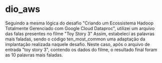 # dio_aws

Seguindo a mesma lógica do desafio "Criando um Ecossistema Hadoop Totalmente Gerenciado com Google Cloud Dataproc", utilizei um arquivo das falas presentes no filme "Toy Story 3"
Assim, estabeleci as palavras mais faladas, sendo o código ten_most_common uma adaptação da implantação realizada naquele desafio. 
Neste caso, após o arquivo de entrada "toy story 3", contendo os dados do filme, o resultado final foram as 10 palavras mais faladas. 
